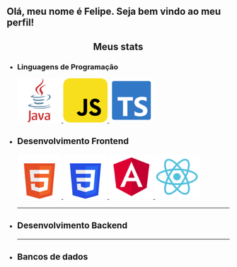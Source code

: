 <!--## Hi there 👋 -->

<!--
**FelipeBoos/FelipeBoos** is a ✨ _special_ ✨ repository because its `README.md` (this file) appears on your GitHub profile.

Here are some ideas to get you started:

- 🔭 I’m currently working on ...
- 🌱 I’m currently learning ...
- 👯 I’m looking to collaborate on ...
- 🤔 I’m looking for help with ...
- 💬 Ask me about ...
- 📫 How to reach me: ...
- 😄 Pronouns: ...
- ⚡ Fun fact: ...
-->

<!-- # Olá, meu nome é Felipe. Seja bem vindo ao meu perfil! -->

<h2>Olá, meu nome é Felipe. Seja bem vindo ao meu perfil!</h2>

<h2 align="center">Meus stats</h2>
 
<div>
    <ul>
        <li>
            <h3>Linguagens de Programação</h3>
            <div>
                <a href="https://www.instagram.com/felipe_boos" target="_blank">
                    <img src="images/programming_languages/logo_java.svg" width="100" title="Java" alt="Logo Java">
                </a>
                <a href="https://www.instagram.com/felipe_boos" target="_blank">
                    <img src="images/programming_languages/logo_javascript.svg" width="100" title="JavaScript" alt="Logo JavaScript">
                </a>
                <a href="https://www.instagram.com/felipe_boos" target="_blank"> <!-- Teste -->
                    <img src="images/programming_languages/logo_typescript.svg" width="100" title="TypeScript" alt="Logo TypeScript">
                </a>
            </div>
        </li>
        <h3>
        <li>
            <h3>Desenvolvimento Frontend</h3>
            <div>
                <a href="https://www.instagram.com/felipe_boos" target="_blank"> <!-- Teste -->
                    <img src="images/web_development/logo_html5.svg" width="100" title="HTML" alt="Logo HTML 5">
                </a>
                <a href="https://www.instagram.com/felipe_boos" target="_blank"> <!-- Teste -->
                    <img src="images/web_development/logo_css3.svg" width="100" title="CSS" alt="Logo CSS 3">
                </a>
                <a href="https://www.instagram.com/felipe_boos" target="_blank"> <!-- Teste -->
                    <img src="images/web_development/logo_angular.svg" width="100" title="Angular" alt="Logo Angular">
                </a>
                <a href="https://www.instagram.com/felipe_boos" target="_blank"> <!-- Teste -->
                    <img src="images/web_development/logo_react.svg" width="100" title="React" alt="Logo React">
                </a>
            </div>
        </li>
        <hr>
        <li>
            <h3>Desenvolvimento Backend</h3>
        </li>
        <hr>
        <li>
            <h3>Bancos de dados</h3>
        </li>
    </ul>
</div>